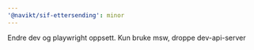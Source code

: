 ```yaml
---
'@navikt/sif-ettersending': minor
---
```


Endre dev og playwright oppsett. Kun bruke msw, droppe dev-api-server
